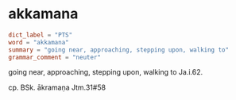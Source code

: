 # akkamana

``` toml
dict_label = "PTS"
word = "akkamana"
summary = "going near, approaching, stepping upon, walking to"
grammar_comment = "neuter"
```

going near, approaching, stepping upon, walking to Ja.i.62.

cp. BSk. ākramaṇa Jtm.31#58

